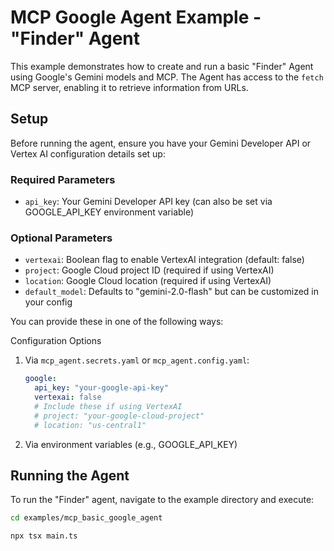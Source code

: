 # MCP Google Agent Example - "Finder" Agent

This example demonstrates how to create and run a basic "Finder" Agent using Google's Gemini models and MCP. The Agent has access to the `fetch` MCP server, enabling it to retrieve information from URLs.

## Setup

Before running the agent, ensure you have your Gemini Developer API or Vertex AI configuration details set up:

### Required Parameters
- `api_key`: Your Gemini Developer API key (can also be set via GOOGLE_API_KEY environment variable)

### Optional Parameters
- `vertexai`: Boolean flag to enable VertexAI integration (default: false)
- `project`: Google Cloud project ID (required if using VertexAI)
- `location`: Google Cloud location (required if using VertexAI)
- `default_model`: Defaults to "gemini-2.0-flash" but can be customized in your config

You can provide these in one of the following ways:

Configuration Options
1. Via `mcp_agent.secrets.yaml` or `mcp_agent.config.yaml`:
   ```yaml
   google:
     api_key: "your-google-api-key"
     vertexai: false
     # Include these if using VertexAI
     # project: "your-google-cloud-project"
     # location: "us-central1"
   ```
2. Via environment variables (e.g., GOOGLE_API_KEY)

## Running the Agent

To run the "Finder" agent, navigate to the example directory and execute:

```bash
cd examples/mcp_basic_google_agent

npx tsx main.ts
```